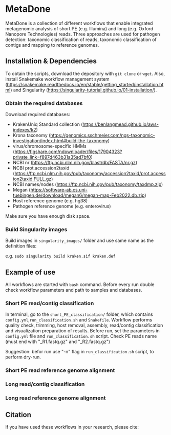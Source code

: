# MetaDone
MetaDone is a collection of different workflows that enable integrated metagenomic analysis of short PE (e.g. Illumina) and long (e.g. Oxford Nanopore Technologies) reads. Three approaches are used for pathogen detection: taxonomic classification of reads, taxonomic classification of contigs and mapping to reference genomes.
## Installation & Dependencies
To obtain the scripts, download the depository with `git clone` or `wget`. Also, install Snakemake workflow management system (https://snakemake.readthedocs.io/en/stable/getting_started/installation.html) and Singularity (https://singularity-tutorial.github.io/01-installation/).
### Obtain the required databases
Download required databases:
- KrakenUniq Standard collection (https://benlangmead.github.io/aws-indexes/k2)
- Krona taxonomy (https://genomics.sschmeier.com/ngs-taxonomic-investigation/index.html#build-the-taxonomy)
- virus/chromosome-specific HMMs  (https://figshare.com/ndownloader/files/17904323?private_link=f897d463b31a35ad7bf0)
- NCBI nr (https://ftp.ncbi.nlm.nih.gov/blast/db/FASTA/nr.gz)
- NCBI prot.accession2taxid (https://ftp.ncbi.nlm.nih.gov/pub/taxonomy/accession2taxid/prot.accession2taxid.FULL.gz)
- NCBI names/nodes (https://ftp.ncbi.nih.gov/pub/taxonomy/taxdmp.zip)
- Megan (https://software-ab.cs.uni-tuebingen.de/download/megan6/megan-map-Feb2022.db.zip)
- Host reference genome (e.g. hg38)
- Pathogen reference genome (e.g. enterovirus)
  
Make sure you have enough disk space.
### Build Singularity images
Build images in `singularity_images/` folder and use same name as the definition files:

e.g. `sudo singularity build kraken.sif kraken.def`
## Example of use
All workflows are started with `bash` command. Before every run double check workflow parameters and path to samples and databases.
### Short PE read/contig classification
In terminal, go to the `short_PE_classification/` folder, which contains  `config.yml`,`run_classification.sh` and `Snakefile`.
Workflow performs quality check, trimming, host removal, assembly, read/contig classification and visualization preparation of results.
Before run, set the parameters in `config.yml` file and `run_classification.sh` script. Check PE reads name (must end with "_R1.fastq.gz" and "_R2.fastq.gz")

Suggestion: befor run use "-n" flag in `run_classification.sh` script, to perform dry-run.

### Short PE read reference genome alignment
### Long read/contig classification
### Long read reference genome alignment
## Citation
If you have used these workflows in your research, please cite:

